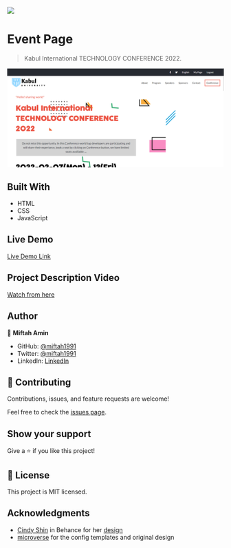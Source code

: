 ![](https://img.shields.io/badge/Microverse-blueviolet)

# Event Page

> Kabul International TECHNOLOGY CONFERENCE 2022.

![screenshot](https://github.com/miftah1991/Technology-Conference-/blob/conference-pages/images/Demo.png)


## Built With

- HTML
- CSS
- JavaScript

## Live Demo

[Live Demo Link](https://miftah1991.github.io/Technology-Conference-/)

## Project Description Video

[Watch from here](https://www.loom.com/share/9f2cd33d9a1c48f4a11078980f3683e3)

## Author

👤 **Miftah Amin**

- GitHub: [@miftah1991](https://github.com/miftah1991)
- Twitter: [@miftah1991](https://twitter.com/miftah1991)
- LinkedIn: [LinkedIn](https://www.linkedin.com/in/miftah1991/)


## 🤝 Contributing

Contributions, issues, and feature requests are welcome!

Feel free to check the [issues page](../../issues/).

## Show your support

Give a ⭐️ if you like this project!

**📝 License**
----------------------------------------------------------------------
This project is MIT licensed.
## Acknowledgments

- [Cindy Shin](https://github.com/microverseinc/curriculum-html-css/blob/main/capstone/html_capstone.md#:~:text=Cindy%20Shin%20in%20Behance) in Behance for her [design](https://www.behance.net/gallery/29845175/CC-Global-Summit-2015)
- [microverse](http://www.microverse.org) for the config templates and original design
